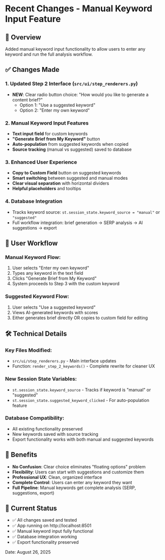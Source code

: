 # Recent Changes - Manual Keyword Input Feature

## 🎯 Overview
Added manual keyword input functionality to allow users to enter any keyword and run the full analysis workflow.

## ✅ Changes Made

### 1. Updated Step 2 Interface (`src/ui/step_renderers.py`)
- **NEW**: Clear radio button choice: "How would you like to generate a content brief?"
  - Option 1: "Use a suggested keyword" 
  - Option 2: "Enter my own keyword"

### 2. Manual Keyword Input Features
- **Text input field** for custom keywords
- **"Generate Brief from My Keyword"** button
- **Auto-population** from suggested keywords when copied
- **Source tracking** (manual vs suggested) saved to database

### 3. Enhanced User Experience
- **Copy to Custom Field** button on suggested keywords
- **Smart switching** between suggested and manual modes
- **Clear visual separation** with horizontal dividers
- **Helpful placeholders** and tooltips

### 4. Database Integration
- Tracks keyword source: `st.session_state.keyword_source = "manual"` or `"suggested"`
- Full workflow integration: brief generation → SERP analysis → AI suggestions → export

## 🚀 User Workflow

### Manual Keyword Flow:
1. User selects "Enter my own keyword"
2. Types any keyword in the text field
3. Clicks "Generate Brief from My Keyword"
4. System proceeds to Step 3 with the custom keyword

### Suggested Keyword Flow:
1. User selects "Use a suggested keyword"
2. Views AI-generated keywords with scores
3. Either generates brief directly OR copies to custom field for editing

## 🛠️ Technical Details

### Key Files Modified:
- `src/ui/step_renderers.py` - Main interface updates
- Function: `render_step_2_keywords()` - Complete rewrite for cleaner UX

### New Session State Variables:
- `st.session_state.keyword_source` - Tracks if keyword is "manual" or "suggested"
- `st.session_state.suggested_keyword_clicked` - For auto-population feature

### Database Compatibility:
- All existing functionality preserved
- New keywords saved with source tracking
- Export functionality works with both manual and suggested keywords

## 🌟 Benefits
- **No Confusion**: Clear choice eliminates "floating options" problem
- **Flexibility**: Users can start with suggestions and customize them
- **Professional UX**: Clean, organized interface
- **Complete Control**: Users can enter any keyword they want
- **Full Pipeline**: Manual keywords get complete analysis (SERP, suggestions, export)

## 🚀 Current Status
- ✅ All changes saved and tested
- ✅ App running on http://localhost:8501
- ✅ Manual keyword input fully functional
- ✅ Database integration working
- ✅ Export functionality preserved

Date: August 26, 2025
